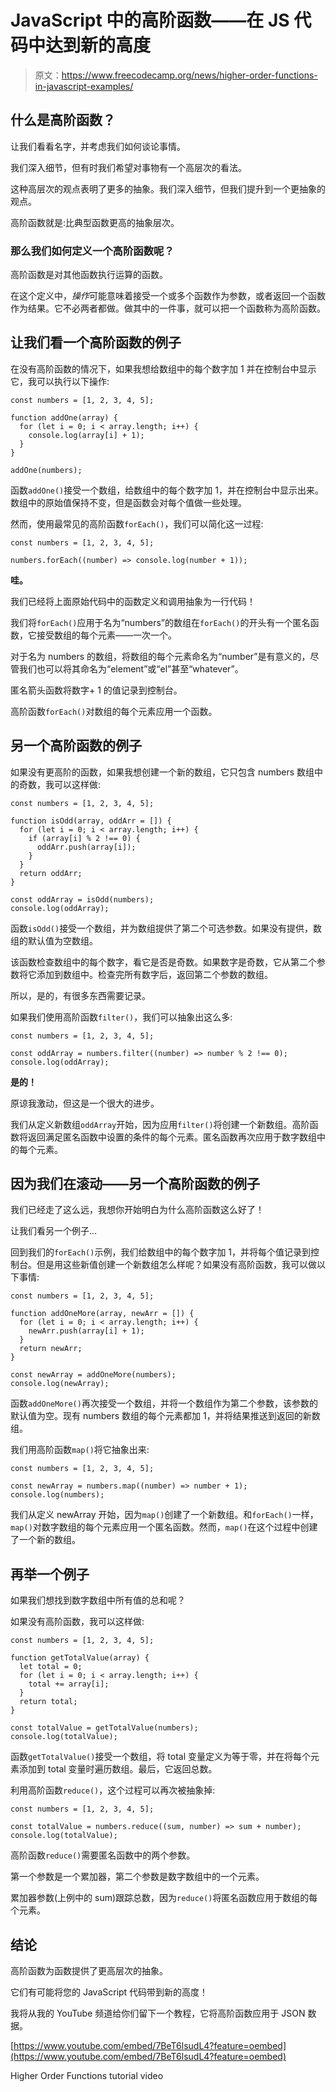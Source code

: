 # JavaScript 中的高阶函数——在 JS 代码中达到新的高度

> 原文：<https://www.freecodecamp.org/news/higher-order-functions-in-javascript-examples/>

## 什么是高阶函数？

让我们看看名字，并考虑我们如何谈论事情。

我们深入细节，但有时我们希望对事物有一个高层次的看法。

这种高层次的观点表明了更多的抽象。我们深入细节，但我们提升到一个更抽象的观点。

高阶函数就是:比典型函数更高的抽象层次。

### 那么我们如何定义一个高阶函数呢？

高阶函数是对其他函数执行运算的函数。

在这个定义中，*操作*可能意味着接受一个或多个函数作为参数，或者返回一个函数作为结果。它不必两者都做。做其中的一件事，就可以把一个函数称为高阶函数。

## 让我们看一个高阶函数的例子

在没有高阶函数的情况下，如果我想给数组中的每个数字加 1 并在控制台中显示它，我可以执行以下操作:

```
const numbers = [1, 2, 3, 4, 5];

function addOne(array) {
  for (let i = 0; i < array.length; i++) {
    console.log(array[i] + 1);
  }
}

addOne(numbers); 
```

函数`addOne()`接受一个数组，给数组中的每个数字加 1，并在控制台中显示出来。数组中的原始值保持不变，但是函数会对每个值做一些处理。

然而，使用最常见的高阶函数`forEach()`，我们可以简化这一过程:

```
const numbers = [1, 2, 3, 4, 5];

numbers.forEach((number) => console.log(number + 1)); 
```

**哇。**

我们已经将上面原始代码中的函数定义和调用抽象为一行代码！

我们将`forEach()`应用于名为“numbers”的数组在`forEach()`的开头有一个匿名函数，它接受数组的每个元素——一次一个。

对于名为 numbers 的数组，将数组的每个元素命名为“number”是有意义的，尽管我们也可以将其命名为“element”或“el”甚至“whatever”。

匿名箭头函数将数字+ 1 的值记录到控制台。

高阶函数`forEach()`对数组的每个元素应用一个函数。

## 另一个高阶函数的例子

如果没有更高阶的函数，如果我想创建一个新的数组，它只包含 numbers 数组中的奇数，我可以这样做:

```
const numbers = [1, 2, 3, 4, 5];

function isOdd(array, oddArr = []) {
  for (let i = 0; i < array.length; i++) {
    if (array[i] % 2 !== 0) {
      oddArr.push(array[i]);
    }
  }
  return oddArr;
}

const oddArray = isOdd(numbers);
console.log(oddArray); 
```

函数`isOdd()`接受一个数组，并为数组提供了第二个可选参数。如果没有提供，数组的默认值为空数组。

该函数检查数组中的每个数字，看它是否是奇数。如果数字是奇数，它从第二个参数将它添加到数组中。检查完所有数字后，返回第二个参数的数组。

所以，是的，有很多东西需要记录。

如果我们使用高阶函数`filter()`，我们可以抽象出这么多:

```
const numbers = [1, 2, 3, 4, 5];

const oddArray = numbers.filter((number) => number % 2 !== 0);
console.log(oddArray); 
```

**是的！**

原谅我激动，但这是一个很大的进步。

我们从定义新数组`oddArray`开始，因为应用`filter()`将创建一个新数组。高阶函数将返回满足匿名函数中设置的条件的每个元素。匿名函数再次应用于数字数组中的每个元素。

## 因为我们在滚动——另一个高阶函数的例子

我们已经走了这么远，我想你开始明白为什么高阶函数这么好了！

让我们看另一个例子...

回到我们的`forEach()`示例，我们给数组中的每个数字加 1，并将每个值记录到控制台。但是用这些新值创建一个新数组怎么样呢？如果没有高阶函数，我可以做以下事情:

```
const numbers = [1, 2, 3, 4, 5];

function addOneMore(array, newArr = []) {
  for (let i = 0; i < array.length; i++) {
    newArr.push(array[i] + 1);
  }
  return newArr;
}

const newArray = addOneMore(numbers);
console.log(newArray); 
```

函数`addOneMore()`再次接受一个数组，并将一个数组作为第二个参数，该参数的默认值为空。现有 numbers 数组的每个元素都加 1，并将结果推送到返回的新数组。

我们用高阶函数`map()`将它抽象出来:

```
const numbers = [1, 2, 3, 4, 5];

const newArray = numbers.map((number) => number + 1);
console.log(numbers); 
```

我们从定义 newArray 开始，因为`map()`创建了一个新数组。和`forEach()`一样，`map()`对数字数组的每个元素应用一个匿名函数。然而，`map()`在这个过程中创建了一个新的数组。

## 再举一个例子

如果我们想找到数字数组中所有值的总和呢？

如果没有高阶函数，我可以这样做:

```
const numbers = [1, 2, 3, 4, 5];

function getTotalValue(array) {
  let total = 0;
  for (let i = 0; i < array.length; i++) {
    total += array[i];
  }
  return total;
}

const totalValue = getTotalValue(numbers);
console.log(totalValue); 
```

函数`getTotalValue()`接受一个数组，将 total 变量定义为等于零，并在将每个元素添加到 total 变量时遍历数组。最后，它返回总数。

利用高阶函数`reduce()`，这个过程可以再次被抽象掉:

```
const numbers = [1, 2, 3, 4, 5];

const totalValue = numbers.reduce((sum, number) => sum + number);
console.log(totalValue); 
```

高阶函数`reduce()`需要匿名函数中的两个参数。

第一个参数是一个累加器，第二个参数是数字数组中的一个元素。

累加器参数(上例中的 sum)跟踪总数，因为`reduce()`将匿名函数应用于数组的每个元素。

## 结论

高阶函数为函数提供了更高层次的抽象。

它们有可能将您的 JavaScript 代码带到新的高度！

我将从我的 YouTube 频道给你们留下一个教程，它将高阶函数应用于 JSON 数据。

[https://www.youtube.com/embed/7BeT6lsudL4?feature=oembed](https://www.youtube.com/embed/7BeT6lsudL4?feature=oembed)

Higher Order Functions tutorial video